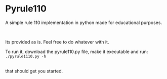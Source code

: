 # Pyrule110

A simple rule 110 implementation in python 
made for educational purposes. 

<br>

Its provided as is. Feel free to do whatever with it.


To run it, download the pyrule110.py file, make it executable and run:
<br>
`./pyrule1110.py -h`

<br>
that should get you started.

<br>

